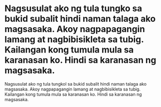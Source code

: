 # Nagsusulat ako ng tula tungko sa bukid subalit hindi naman talaga ako magsasaka. Akoy nagpapagangin lamang at nagbibisikleta sa tubig. Kailangan kong tumula mula sa karanasan ko. Hindi sa karanasan ng magsasaka.

Nagsusulat ako ng tula tungkol sa bukid subalit hindi naman talaga ako magsasaka. Akoy nagpapagangin lamang at nagbibisikleta sa tubig. Kailangan kong tumula mula sa karanasan ko. Hindi sa karanasan ng magsasaka.



